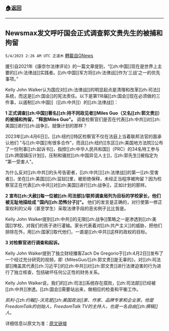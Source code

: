 ###  [:house:返回](README.md)
---


## Newsmax发文呼吁国会正式调查郭文贵先生的被捕和拘留
`5/4/2023 2:26 AM UTC 正道木` [轉載自GNews](https://gnews.org/articles/1273488)

援引自2021年《康奈尔法律评论》的一篇文章提到，“[[zh:中国]]现在是世界上主要的[[zh:法律战]]实践者。[[zh:中国]]军方将[[zh:法律战]]作为’三战’之一的优先事项。”

Kelly John Walker认为国应对[[zh:法律战]]的明显起点是清理和改革[[zh:司法]]系统，而这是[[zh:国会]]的宪法责任。以下是第118届[[zh:国会]]现在必须做的三件事，以遏制[[zh:中国]]（[[zh:中共]]）的[[zh:法律战]]：

**1 正式调查[[zh:中国]]著名[[zh:持不同政见者]]Miles Guo（又名[[zh:郭文贵]]）的被捕和拘留，"释放Miles Guo"。** 调查检察官们是否在代表[[zh:中共]]对[[zh:美国]]进行[[zh:战争]]，就像计划的那样？

2023年[[zh:4月6日]]，[[zh:纽约]]特区检察官不仅在法庭上当着联邦法官的面承认他们 "与[[zh:中国]]有很多合作"，而且[[zh:纽约]]东区[[zh:美国地方法院]]公布了一份刑事[[zh:起诉书]]，指控[[zh:中华人民共和国]]（PRC）的34名特工参与[[zh:跨国镇压计划]]，压制和骚扰[[zh:中国异见人士]]，[[zh:郭先生]]被指定为 "第一受害人"。

为什么反对[[zh:中共]]的头号告密者，[[zh:中共]][[zh:法律战]]的第一[[zh:受害者]]，坐在[[zh:美国]][[zh:监狱]]里，被拒绝保释，未经正当程序被拘留？因为检察官正在代表[[zh:中共]]对[[zh:美国]]进行[[zh:战争]]，正如计划的那样。

**2 宣布[[zh:大赦]]每一位被[[zh:司法部]]/联邦调查局列为目标的学校家长，他们被无耻地描绘成 "国内[[zh:恐怖分子]]"。** 他们的发言是正确的，对行使第一修正案权利的父母（甚至学生）采取法律手段的恶劣例子比比皆是。

Kelly John Walker提到[[zh:中共]]的无限[[zh:战争]]策略之一是渗透到[[zh:美国]]学校，对我们的孩子进行灌输。家长代表着对[[zh:共产主义]]的威胁，把他们排除在外，用[[zh:国家]]取代他们，一直是[[zh:中共]]这样的政权的目标。

**3 对检察官进行调查和起诉。**

Kelly John Walker提到了独立财经播客Zach De Gregorio于[[zh:4月2日]]发布了一个经过充分研究的视频，即《MilesGuo/[[zh:郭文贵]]是无辜的》，对[[zh:司法部]]掩盖其代表[[zh:习近平]]的[[zh:中共]]对[[zh:郭文贵]]进行法律迫害的行为进行了独立核查，包括破坏任何公正性的财务关系。

Kelly John Walker说，我们的[[zh:司法]]系统存在腐败，[[zh:司法部]]已经被[[zh:中共]]渗透。[[zh:国会]]需要站出来，做相应的检查和平衡工作。

*凯利-[[zh:约翰]]-沃克是[[zh:美国政治]]家、作家、品牌专家和企业家。他是FreedomTalk的创始人，FreedomTalk TV的主持人，也是一名自由[[zh:撰稿]]人。*

详细信息以原文为准：[原文链接](https://www.newsmax.com/specials-readmore/freemilesguo-china-lawsuit/2023/05/01/id/1118187/)
